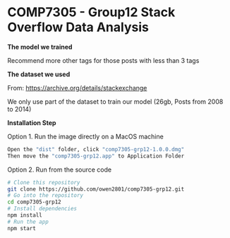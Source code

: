 # COMP7305 - Group12 Stack Overflow Data Analysis

**The model we trained**

Recommend more other tags for those posts with less than 3 tags

**The dataset we used**

From: https://archive.org/details/stackexchange

We only use part of the dataset to train our model (26gb, Posts from 2008 to 2014)

**Installation Step**

Option 1. Run the image directly on a MacOS machine

```bash
Open the "dist" folder, click "comp7305-grp12-1.0.0.dmg"
Then move the "comp7305-grp12.app" to Application Folder
```

Option 2. Run from the source code

```bash
# Clone this repository
git clone https://github.com/owen2801/comp7305-grp12.git
# Go into the repository
cd comp7305-grp12
# Install dependencies
npm install
# Run the app
npm start
```
